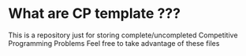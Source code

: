 # What are CP template ???

This is a repository just for storing complete/uncompleted Competitive Programming Problems
Feel free to take advantage of these files
